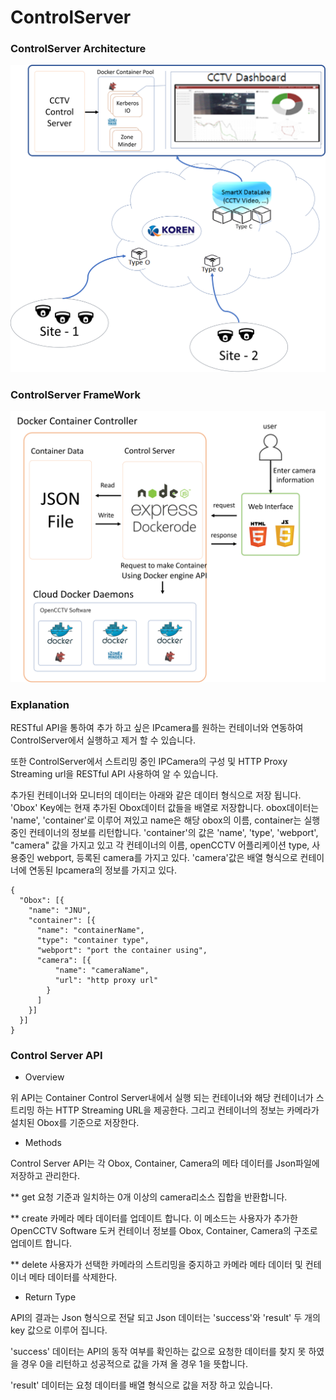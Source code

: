 # ControlServer

### ControlServer Architecture

![Architecture](./img/koren_architecture.png)

### ControlServer FrameWork

![FrameWork](./img/controlserver_framework.png)

### Explanation

RESTful API을 통하여 추가 하고 싶은 IPcamera를 원하는 컨테이너와 연동하여 ControlServer에서 실행하고 제거 할 수 있습니다.

또한 ControlServer에서 스트리밍 중인 IPCamera의 구성 및 HTTP Proxy Streaming url을 RESTful API 사용하여 알 수 있습니다.

추가된 컨테이너와 모니터의 데이터는 아래와 같은 데이터 형식으로 저장 됩니다.
'Obox' Key에는 현재 추가된 Obox데이터 값들을 배열로 저장합니다.
obox데이터는 'name', 'container'로 이루어 져있고 name은 해당 obox의 이름, container는 실행 중인 컨테이너의 정보를 리턴합니다.
'container'의 값은 'name', 'type', 'webport', "camera" 값을 가지고 있고 각 컨테이너의 이름, openCCTV 어플리케이션 type, 사용중인 webport, 등록된 camera를 가지고 있다.
'camera'값은 배열 형식으로 컨테이너에 연동된 Ipcamera의 정보를 가지고 있다.
```
{
  "Obox": [{
    "name": "JNU",
    "container": [{
      "name": "containerName",
      "type": "container type",
      "webport": "port the container using",
      "camera": [{
          "name": "cameraName",
          "url": "http proxy url"
        }
      ]
    }]
  }]
}
```
### Control Server API

* Overview

위 API는 Container Control Server내에서 실행 되는 컨테이너와 해당 컨테이너가 스트리밍 하는 HTTP Streaming URL을 제공한다. 그리고 컨테이너의 정보는 카메라가 설치된 Obox를 기준으로 저장한다.

* Methods

Control Server API는 각 Obox, Container, Camera의 메타 데이터를 Json파일에 저장하고 관리한다.

** get
요청 기준과 일치하는 0개 이상의 camera리소스 집합을 반환합니다.

** create
카메라 메타 데이터를 업데이트 합니다. 이 메소드는 사용자가 추가한 OpenCCTV Software 도커 컨테이너 정보를 Obox, Container, Camera의 구조로 업데이트 합니다.

** delete
사용자가 선택한 카메라의 스트리밍을 중지하고 카메라 메타 데이터 및 컨테이너 메타 데이터를 삭제한다.

* Return Type

API의 결과는 Json 형식으로 전달 되고 Json 데이터는 'success'와 'result' 두 개의 key 값으로 이루어 집니다.

'success' 데이터는 API의 동작 여부를 확인하는 값으로 요청한 데이터를 찾지 못 하였을 경우 0을 리턴하고 성공적으로 값을 가져 올 경우 1을 뜻합니다.

'result' 데이터는 요청 데이터를 배열 형식으로 값을 저장 하고 있습니다.
